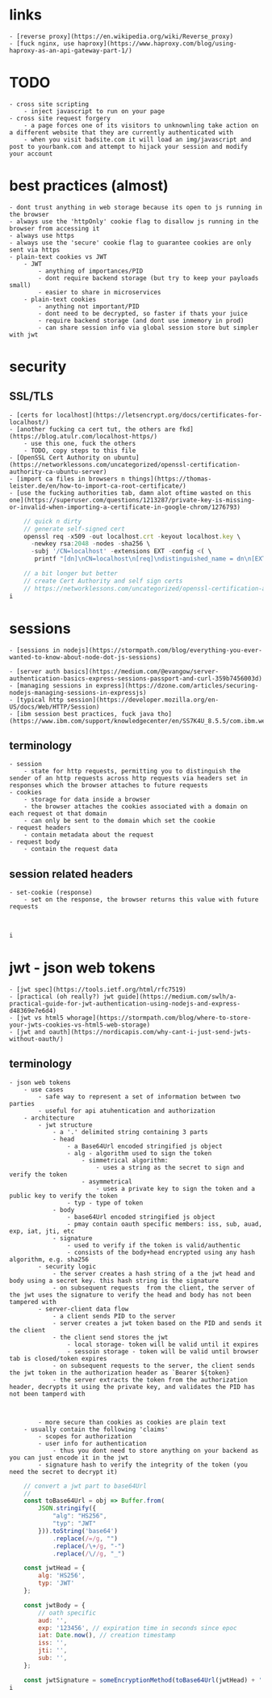 
# links 
	- [reverse proxy](https://en.wikipedia.org/wiki/Reverse_proxy)
	- [fuck nginx, use haproxy](https://www.haproxy.com/blog/using-haproxy-as-an-api-gateway-part-1/)

# TODO 
	- cross site scripting 
		- inject javascript to run on your page
	- cross site request forgery 
		- a page forces one of its visitors to unknownling take action on a different website that they are currently authenticated with
		- when you visit badsite.com it will load an img/javascript and post to yourbank.com and attempt to hijack your session and modify your account 


# best practices (almost)
	- dont trust anything in web storage because its open to js running in the browser
	- always use the 'httpOnly' cookie flag to disallow js running in the browser from accessing it
	- always use https 
	- always use the 'secure' cookie flag to guarantee cookies are only sent via https
	- plain-text cookies vs JWT
		- JWT
			- anything of importances/PID
			- dont require backend storage (but try to keep your payloads small)
			- easier to share in microservices
		- plain-text cookies
			- anything not important/PID
			- dont need to be decrypted, so faster if thats your juice
			- require backend storage (and dont use inmemory in prod)
			- can share session info via global session store but simpler with jwt

# security

## SSL/TLS
	- [certs for localhost](https://letsencrypt.org/docs/certificates-for-localhost/)
	- [another fucking ca cert tut, the others are fkd](https://blog.atulr.com/localhost-https/)
		- use this one, fuck the others
		- TODO, copy steps to this file
	- [OpenSSL Cert Authority on ubuntu](https://networklessons.com/uncategorized/openssl-certification-authority-ca-ubuntu-server)
	- [import ca files in browsers n things](https://thomas-leister.de/en/how-to-import-ca-root-certificate/)
	- [use the fucking authorities tab, damn alot oftime wasted on this one](https://superuser.com/questions/1213287/private-key-is-missing-or-invalid-when-importing-a-certificate-in-google-chrom/1276793)



```js
	// quick n dirty
	// generate self-signed cert 
	openssl req -x509 -out localhost.crt -keyout localhost.key \
	  -newkey rsa:2048 -nodes -sha256 \
	  -subj '/CN=localhost' -extensions EXT -config <( \
	   printf "[dn]\nCN=localhost\n[req]\ndistinguished_name = dn\n[EXT]\nsubjectAltName=DNS:localhost\nkeyUsage=digitalSignature\nextendedKeyUsage=serverAuth")

	// a bit longer but better
	// create Cert Authority and self sign certs
	// https://networklessons.com/uncategorized/openssl-certification-authority-ca-ubuntu-server
i
```

# sessions 
	- [sessions in nodejs](https://stormpath.com/blog/everything-you-ever-wanted-to-know-about-node-dot-js-sessions)
	
	- [server auth basics](https://medium.com/@evangow/server-authentication-basics-express-sessions-passport-and-curl-359b7456003d)
	- [managing sessions in express](https://dzone.com/articles/securing-nodejs-managing-sessions-in-expressjs)
	- [typical http session](https://developer.mozilla.org/en-US/docs/Web/HTTP/Session)
	- [ibm session best practices, fuck java tho](https://www.ibm.com/support/knowledgecenter/en/SS7K4U_8.5.5/com.ibm.websphere.zseries.doc/ae/cprs_best_practice.html)


## terminology
	- session
		- state for http requests, permitting you to distinguish the sender of an http requests across http requests via headers set in responses which the browser attaches to future requests
	- cookies 
		- storage for data inside a browser
		- the browser attaches the cookies associated with a domain on each request ot that domain
		- can only be sent to the domain which set the cookie
	- request headers
		- contain metadata about the request
	- request body
		- contain the request data
	



## session related headers
	- set-cookie (response)
		- set on the response, the browser returns this value with future requests

```js
	

i
```


# jwt - json web tokens
	- [jwt spec](https://tools.ietf.org/html/rfc7519)
	- [practical (oh really?) jwt guide](https://medium.com/swlh/a-practical-guide-for-jwt-authentication-using-nodejs-and-express-d48369e7e6d4)
	- [jwt vs html5 whorage](https://stormpath.com/blog/where-to-store-your-jwts-cookies-vs-html5-web-storage)
	- [jwt and oauth](https://nordicapis.com/why-cant-i-just-send-jwts-without-oauth/)

## terminology 
	- json web tokens 
		- use cases
			- safe way to represent a set of information between two parties 
			- useful for api atuhentication and authorization 
		- architecture 
			- jwt structure
				- a '.' delimited string containing 3 parts
				- head
					- a Base64Url encoded stringified js object
					- alg - algorithm used to sign the token
						- simmetrical algorithm: 
							- uses a string as the secret to sign and verify the token 
						- asymmetrical 
							- uses a private key to sign the token and a public key to verify the token
					- typ - type of token
				- body 
					- base64Url encoded stringified js object
					- pmay contain oauth specific members: iss, sub, auad, exp, iat, jti, etc
				- signature
					- used to verify if the token is valid/authentic
					- consists of the body+head encrypted using any hash algorithm, e.g. sha256
			- security logic 
				- the server creates a hash string of a the jwt head and body using a secret key. this hash string is the signature 
				- on subsequent requests  from the client, the server of the jwt uses the signature to verify the head and body has not been tampered with 
			- server-client data flow 
				- a client sends PID to the server
				- server creates a jwt token based on the PID and sends it the client
				- the client send stores the jwt
					- local storage- token will be valid until it expires
					- sessoin storage - token will be valid until browser tab is closed/token expires
				- on subsequent requests to the server, the client sends the jwt token in the authorization header as `Bearer ${token}`
				- the server extracts the token from the authorization header, decrypts it using the private key, and validates the PID has not been tamperd with



			- more secure than cookies as cookies are plain text
		- usually contain the following 'claims'
			- scopes for authorization
			- user info for authentication
				- thus you dont need to store anything on your backend as you can just encode it in the jwt
			- signature hash to verify the integrity of the token (you need the secret to decrypt it)

```js
	// convert a jwt part to base64Url
	// 
	const toBase64Url = obj => Buffer.from(
		JSON.stringify({
			"alg": "HS256",
			"typ": "JWT"
		})).toString('base64')
			.replace(/=/g, "")                               
			.replace(/\+/g, "-")                               
			.replace(/\//g, "_")

	const jwtHead = {
		alg: 'HS256',
		typ: 'JWT'
	};

	const jwtBody = {
		// oath specific
		aud: '',
		exp: '123456', // expiration time in seconds since epoc
		iat: Date.now(), // creation timestamp
		iss: '',
		jti: '',
		sub: '',
	};

	const jwtSignature = someEncryptionMethod(toBase64Url(jwtHead) + '.' + toBase64Url(jwtBody))
i
```